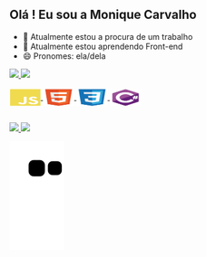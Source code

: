 ## Olá ! Eu sou a Monique Carvalho


- 🔭 Atualmente estou a procura de um trabalho
- 🌱 Atualmente estou aprendendo   Front-end
- 😄 Pronomes: ela/dela


<div align = "centro">
  <a href="https://github.com/moniquecarvalho">
  <img height="150em" src="https://github-readme-stats.vercel.app/api?username=moniquecarvalho&show_icons=true&theme=synthwave&include_all_commits=true&count_private=true"/>
  <img height="150em" src="https://github-readme-stats.vercel.app/api/top-langs/?username=moniquecarvalho&layout=compact&langs_count=7&theme=synthwave"/>
</div>

<div style="display: inline_block"><br>
  <img align="center" alt="Rafa-Js" height="30" width="55" src="https://raw.githubusercontent.com/devicons/devicon/master/icons/javascript/javascript-plain.svg">

  <img align="center" alt="Rafa-HTML5" height="30" width="55" src="https://raw.githubusercontent.com/devicons/devicon/master/icons/html5/html5-original.svg">
  
  <img align="center" alt="Rafa-CSS3" height="30" width="55" src="https://raw.githubusercontent.com/devicons/devicon/master/icons/css3/css3-original.svg">
  
  <img align="center" alt="Rafa-Csharp" height="30" width="55" src="https://raw.githubusercontent.com/devicons/devicon/master/icons/csharp/csharp-original.svg">

</div>
  
  ##
 
<div> 
  <a href = "mailto:moniquecarvalho654@gmail.com"><img src=https://img.shields.io/badge/Gmail-D14836?style=for-the-badge&logo=gmail&logoColor=white  target="_blank">  </a> <a href="https://www.linkedin.com/in/monique-carvalho-15bb291b3/" target="_blank"><img src="https://img.shields.io/badge/-LinkedIn-%230077B5?style=for-the-  badge&logo=linkedin&logoColor=white" target="_blank"></a> 

   ![Snake animation](https://github.com/Moniquecarvalho/moniquecarvalho/blob/output/github-contribution-grid-snake.svg) 
</div>
